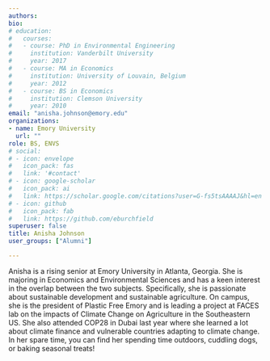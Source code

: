 ```yaml
---
authors:
bio:  
# education:
#   courses:
#   - course: PhD in Environmental Engineering
#     institution: Vanderbilt University
#     year: 2017
#   - course: MA in Economics
#     institution: University of Louvain, Belgium
#     year: 2012
#   - course: BS in Economics 
#     institution: Clemson University
#     year: 2010
email: "anisha.johnson@emory.edu"
organizations:
- name: Emory University
  url: ""
role: BS, ENVS
# social:
# - icon: envelope
#   icon_pack: fas
#   link: '#contact'
# - icon: google-scholar
#   icon_pack: ai
#   link: https://scholar.google.com/citations?user=G-fs5tsAAAAJ&hl=en
# - icon: github
#   icon_pack: fab
#   link: https://github.com/eburchfield
superuser: false
title: Anisha Johnson
user_groups: ["Alumni"]

---
```


Anisha is a rising senior at Emory University in Atlanta, Georgia. She is majoring in Economics and Environmental Sciences and has a keen interest in the overlap between the two subjects. Specifically, she is passionate about sustainable development and sustainable agriculture. On campus, she is the president of Plastic Free Emory and is leading a project at FACES lab on the impacts of Climate Change on Agriculture in the Southeastern US. She also attended COP28 in Dubai last year where she learned a lot about climate finance and vulnerable countries adapting to climate change. In her spare time, you can find her spending time outdoors, cuddling dogs, or baking seasonal treats!